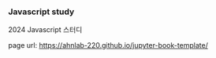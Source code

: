 ### Javascript study
2024 Javascript 스터디

page url: https://ahnlab-220.github.io/jupyter-book-template/